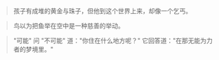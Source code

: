 >孩子有成堆的黄金与珠子，但他到这个世界上来，却像一个乞丐。  

>鸟以为把鱼举在空中是一种慈善的举动。  

>"可能" 问 "不可能" 道："你住在什么地方呢？" 它回答道："在那无能为力者的梦境里。"   

